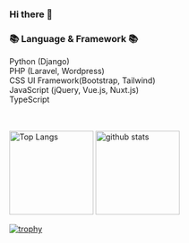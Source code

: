 ### Hi there 👋

### 📚 Language & Framework 📚<br>
Python (Django)<br>
PHP (Laravel, Wordpress)<br>
CSS UI Framework(Bootstrap, Tailwind)<br>
JavaScript (jQuery, Vue.js, Nuxt.js)<br>
TypeScript<br><br><br>



<!--
**takushisato/takushisato** is a ✨ _special_ ✨ repository because its `README.md` (this file) appears on your GitHub profile.

Here are some ideas to get you started:

- 🔭 I’m currently working on ...
- 🌱 I’m currently learning ...
- 👯 I’m looking to collaborate on ...
- 🤔 I’m looking for help with ...
- 💬 Ask me about ...
- 📫 How to reach me: ...
- 😄 Pronouns: ...
- ⚡ Fun fact: ...
-->

<p align="left"> 
  <img alt="Top Langs" height="150px" src="https://github-readme-stats.vercel.app/api/top-langs/?username=takushisato&layout=compact&show_icons=true&theme=onedark&count_private=true" />
  <img alt="github stats" height="150px" src="https://github-readme-stats.vercel.app/api?username=takushisato&theme=onedark&show_icons=ture&count_private=true" />
</p>

[![trophy](https://github-profile-trophy.vercel.app/?username=takushisato&theme=onedark&column=7&count_private=true)](https://github.com/ryo-ma/github-profile-trophy)
